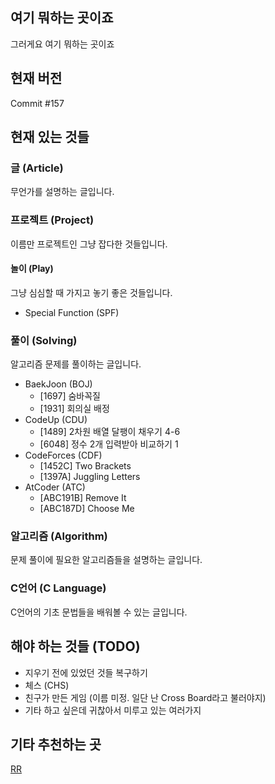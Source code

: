 ## 여기 뭐하는 곳이죠
그러게요 여기 뭐하는 곳이죠

## 현재 버전
Commit #157

## 현재 있는 것들

### 글 (Article)
무언가를 설명하는 글입니다.

### 프로젝트 (Project)
이름만 프로젝트인 그냥 잡다한 것들입니다.

#### 놀이 (Play)
그냥 심심할 때 가지고 놓기 좋은 것들입니다.
- Special Function (SPF)

### 풀이 (Solving)
알고리즘 문제를 풀이하는 글입니다.
- BaekJoon (BOJ)
    - \[1697\] 숨바꼭질
    - \[1931\] 회의실 배정
- CodeUp (CDU)
    - \[1489\] 2차원 배열 달팽이 채우기 4-6
    - \[6048\] 정수 2개 입력받아 비교하기 1
- CodeForces (CDF)
    - \[1452C\] Two Brackets
    - \[1397A\] Juggling Letters
- AtCoder (ATC)
    - \[ABC191B\] Remove It
    - \[ABC187D\] Choose Me

### 알고리즘 (Algorithm)
문제 풀이에 필요한 알고리즘들을 설명하는 글입니다.

### C언어 (C Language)
C언어의 기초 문법들을 배워볼 수 있는 글입니다.

## 해야 하는 것들 (TODO)
- 지우기 전에 있었던 것들 복구하기
- 체스 (CHS)
- 친구가 만든 게임 (이름 미정. 일단 난 Cross Board라고 불러야지)
- 기타 하고 싶은데 귀찮아서 미루고 있는 여러가지

## 기타 추천하는 곳
[RR](https://www.youtube.com/watch?v=dQw4w9WgXcQ)